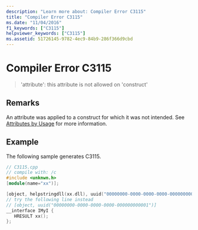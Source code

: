 ```yaml
---
description: "Learn more about: Compiler Error C3115"
title: "Compiler Error C3115"
ms.date: "11/04/2016"
f1_keywords: ["C3115"]
helpviewer_keywords: ["C3115"]
ms.assetid: 51726145-9782-4ec9-84b9-286f366d9cbd
---
```

# Compiler Error C3115

> 'attribute': this attribute is not allowed on 'construct'

## Remarks

An attribute was applied to a construct for which it was not intended.  See [Attributes by Usage](../../windows/attributes/attributes-by-usage.md) for more information.

## Example

The following sample generates C3115.

```cpp
// C3115.cpp
// compile with: /c
#include <unknwn.h>
[module(name="xx")];

[object, helpstringdll(xx.dll), uuid("00000000-0000-0000-0000-000000000001")]   // C3115
// try the following line instead
// [object, uuid("00000000-0000-0000-0000-000000000001")]
__interface IMyI {
   HRESULT xx();
};
```
